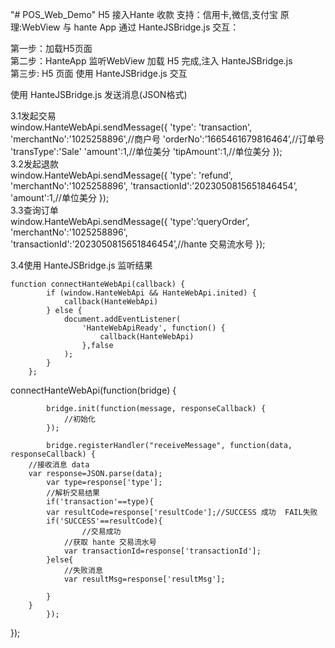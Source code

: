 "# POS_Web_Demo" H5 接入Hante 收款 支持：信用卡,微信,支付宝 原理:WebView 与 hante App  通过  HanteJSBridge.js 交互：

第一步：加载H5页面<br/>
第二步：HanteApp 监听WebView 加载 H5 完成,注入 HanteJSBridge.js  <br/>
第三步: H5 页面 使用 HanteJSBridge.js  交互 <br/>

使用 HanteJSBridge.js 发送消息(JSON格式) <br/>

3.1发起交易 <br/>
  window.HanteWebApi.sendMessage({
    'type': 'transaction',
    'merchantNo':'1025258896',//商户号
    'orderNo':’1665461679816464’,//订单号
    'transType':'Sale'
    'amount':1,//单位美分
    'tipAmount':1,//单位美分
    });
    <br/>
3.2发起退款 <br/>
window.HanteWebApi.sendMessage({
    'type': 'refund',
    'merchantNo':'1025258896',
    'transactionId':’2023050815651846454’,
     'amount':1,//单位美分
});
<br/>
 3.3查询订单<br/>
 window.HanteWebApi.sendMessage({
	'type':’queryOrder’,
	'merchantNo':'1025258896',
	'transactionId':’2023050815651846454’,//hante 交易流水号
});

    
 3.4使用 HanteJSBridge.js 监听结果 <br/>

    function connectHanteWebApi(callback) {
            if (window.HanteWebApi && HanteWebApi.inited) {
                callback(HanteWebApi)
            } else {
                document.addEventListener(
                    'HanteWebApiReady', function() {
                        callback(HanteWebApi)
                    },false
                );
            }
        };

 connectHanteWebApi(function(bridge) {
 
            bridge.init(function(message, responseCallback) {
                //初始化
            });

            bridge.registerHandler("receiveMessage", function(data, responseCallback) {
		//接收消息 data
  		var response=JSON.parse(data);
    		var type=response['type'];
      		//解析交易结果
      		if('transaction'==type){
			var resultCode=response['resultCode'];//SUCCESS 成功  FAIL失败
 			if('SUCCESS'==resultCode){
    				//交易成功
				//获取 hante 交易流水号
				var transactionId=response['transactionId'];
			}else{
   				//失败消息
   				var resultMsg=response['resultMsg'];
       
			}
		}
            });
   });

